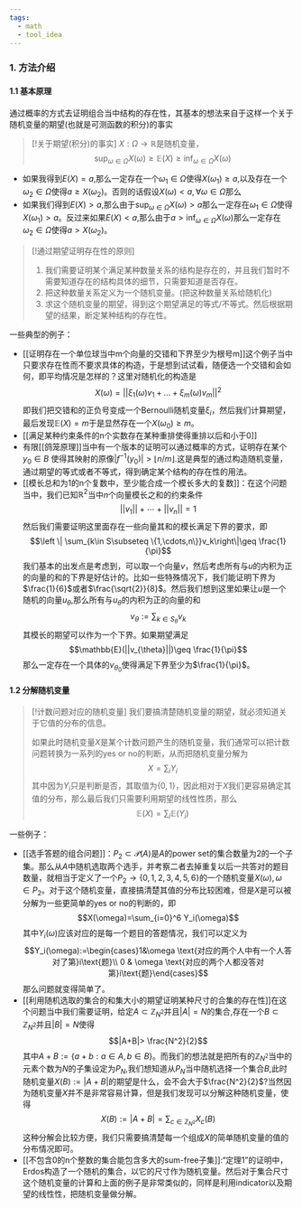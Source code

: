 ```yaml
---
tags:
  - math
  - tool_idea
---
```

### 1. 方法介绍

#### 1.1 基本原理

通过概率的方式去证明组合当中结构的存在性，其基本的想法来自于这样一个关于随机变量的期望(也就是可测函数的积分)的事实

> [!关于期望(积分)的事实]
> $X:\Omega \to \mathbb{R}$是随机变量，
> $$\sup_{\omega \in \Omega}X(\omega)\geq \mathbb{E}(X)\geq \inf_{\omega \in \Omega} X(\omega)$$

* 如果我得到$E(X)=a$,那么一定存在一个$\omega_1\in \Omega$使得$X(\omega_1)\geq a$,以及存在一个$\omega_2\in \Omega$使得$a \geq X(\omega_2)$。否则的话假设$X(\omega)<a,\forall \omega\in \Omega$那么
* 如果我们得到$E(X)>a$,那么由于$\sup_{\omega \in \Omega}X(\omega)>a$那么一定存在$\omega_1\in \Omega$使得$X(\omega_1)>a$。反过来如果$E(X)<a$,那么由于$a>\inf_{\omega \in \Omega}X(\omega)$那么一定存在$\omega_2\in \Omega$使得$a>X(\omega_2)$。


> [!通过期望证明存在性的原则]
> 1. 我们需要证明某个满足某种数量关系的结构是存在的，并且我们暂时不需要知道存在的结构具体的细节，只需要知道是否存在。
> 2. 把这种数量关系定义为一个随机变量。(把这种数量关系给随机化)
> 3. 求这个随机变量的期望，得到这个期望满足的等式/不等式。然后根据期望的结果，断定某种结构的存在性。

一些典型的例子：
* [[证明存在一个单位球当中m个向量的交错和下界至少为根号m]]这个例子当中只要求存在性而不要求具体的构造，于是想到试试看，随便选一个交错和会如何，即平均情况是怎样的？这里对随机化的构造是$$X(\omega) =||\xi_1(\omega)v_1+...+\xi_m(\omega)v_m||^2$$即我们把交错和的正负号变成一个Bernoulli随机变量$\xi_i$，然后我们计算期望，最后发现$\mathbb{E}(X)=m$于是显然存在一个$X(\omega_0)\geq m$。
* [[满足某种约束条件的n个实数存在某种重排使得重排以后和小于0]]
* 有限[[鸽笼原理]]当中有一个版本的证明可以通过概率的方式，证明存在某个$y_0 \in B$ 使得其映射的原像$|f^{-1}(y_0)| > \lfloor n/m\rfloor$.这是典型的通过构造随机变量，通过期望的等式或者不等式，得到确定某个结构的存在性的用法。
* [[模长总和为1的n个复数中，至少能合成一个模长多大的复数]]：在这个问题当中，我们已知$\mathbb{R}^2$当中$n$个向量模长之和的约束条件$$||v_1||+\cdots+||v_n||=1$$然后我们需要证明这里面存在一些向量其和的模长满足下界的要求，即$$\left \| \sum_{k\in S\subseteq \{1,\cdots,n\}}v_k\right\|\geq \frac{1}{\pi}$$我们基本的出发点是考虑到，可以取一个向量$v$，然后考虑所有与$u$的内积为正的向量的和的下界是好估计的。比如一些特殊情况下，我们能证明下界为$\frac{1}{6}$或者$\frac{\sqrt{2}}{8}$。然后我们想到这里如果让$u$是一个随机的向量$u_{\theta}$,那么所有与$u_{\theta}$的内积为正的向量的和$$v_{\theta}:=\sum_{k\in S_{\theta}} v_k$$其模长的期望可以作为一个下界。如果期望满足$$\mathbb{E}(||v_{\theta}||)\geq \frac{1}{\pi}$$那么一定存在一个具体的$v_{\theta_0}$使得满足下界至少为$\frac{1}{\pi}$。
#### 1.2 分解随机变量

> [!计数问题对应的随机变量]
> 我们要搞清楚随机变量的期望，就必须知道关于它值的分布的信息。
> 
> 如果此时随机变量$X$是某个计数问题产生的随机变量，我们通常可以把计数问题转换为一系列的yes or no的判断，从而把随机变量分解为$$X=\sum_i Y_i$$其中因为$Y_i$只是判断是否，其取值为$\{0,1\}$，因此相对于$X$我们更容易确定其值的分布，那么最后我们只需要利用期望的线性性质，那么$$\mathbb{E}(X)=\sum_i \mathbb{E}(Y_i)$$

一些例子：
* [[选手答题的组合问题]]：$P_2\subset \mathcal{P}(A)$是$A$的power set的集合数量为2的一个子集。那么从$A$中随机选取两个选手，并考察二者去掉重复以后一共答对的题目数量，就相当于定义了一个$P_2\to \{0,1,2,3,4,5,6\}$的一个随机变量$X(\omega),\omega\in P_2$。对于这个随机变量，直接搞清楚其值的分布比较困难，但是$X$是可以被分解为一些更简单的yes or no的判断的，即$$X(\omega)=\sum_{i=0}^6 Y_i(\omega)$$其中$Y_i(\omega)$应该对应的是每一个题目的答题情况，我们可以定义为$$Y_i(\omega):=\begin{cases}1&\omega \text{对应的两个人中有一个人答对了第}i\text{题}\\ 0 & \omega \text{对应的两个人都没答对第}i\text{题}\end{cases}$$那么问题就变得简单了。
* [[利用随机选取的集合的和集大小的期望证明某种尺寸的合集的存在性]]在这个问题当中我们需要证明，给定$A\subset \mathbb{Z}_{N^2}$并且$|A|=N$的集合,存在一个$B\subset \mathbb{Z}_{N^2}$并且$|B|=N$使得$$|A+B|> \frac{N^2}{2}$$其中$A+B:=\{a+b:a\in A,b\in B\}$。而我们的想法就是把所有的$\mathbb{Z}_{N^2}$当中的元素个数为$N$的子集设定为$P_N$,我们想知道从$P_N$当中随机选择一个集合$B$,此时随机变量$X(B):=|A+B|$的期望是什么，会不会大于$\frac{N^2}{2}$?当然因为随机变量$X$并不是非常容易计算，但是我们发现可以分解这种随机变量，使得$$X(B):=|A+B|=\sum_{c\in \mathbb{Z}_{N^2}}X_c(B)$$这种分解会比较方便，我们只需要搞清楚每一个组成$X$的简单随机变量的值的分布情况即可。
* [[不包含0的n个整数的集合能包含多大的sum-free子集]]:“定理1”的证明中，Erdos构造了一个随机的集合，以它的尺寸作为随机变量。然后对于集合尺寸这个随机变量的计算和上面的例子是非常类似的，同样是利用indicator以及期望的线性性，把随机变量做分解。
















